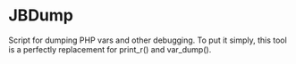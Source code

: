 JBDump
======

Script for dumping PHP vars and other debugging.
To put it simply, this tool is a perfectly replacement for print_r() and var_dump().